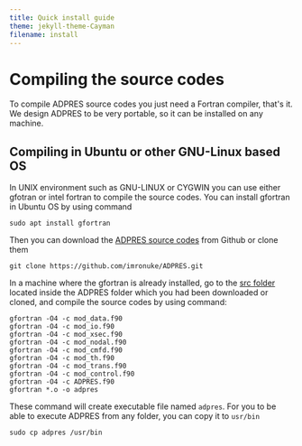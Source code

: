 ```yaml
---
title: Quick install guide
theme: jekyll-theme-Cayman
filename: install
---
```


# Compiling the source codes
To compile ADPRES source codes you just need a Fortran compiler, that's it. We design ADPRES to be very portable, so it can be installed on any machine.

## Compiling in Ubuntu or other GNU-Linux based OS
In UNIX environment such as GNU-LINUX or CYGWIN you can use either gfotran or intel fortran to compile the source codes. You can install gfortran in Ubuntu OS by using command

```
sudo apt install gfortran
```

Then you can download the [ADPRES source codes](https://github.com/imronuke/ADPRES) from Github or clone them

```
git clone https://github.com/imronuke/ADPRES.git
```

In a machine where the gfortran is already installed, go to the [src folder](https://github.com/imronuke/ADPRES/tree/master/src) located inside the ADPRES folder which you had been downloaded or cloned, and compile the source codes by using command:

```
gfortran -O4 -c mod_data.f90
gfortran -O4 -c mod_io.f90
gfortran -O4 -c mod_xsec.f90
gfortran -O4 -c mod_nodal.f90
gfortran -O4 -c mod_cmfd.f90
gfortran -O4 -c mod_th.f90
gfortran -O4 -c mod_trans.f90
gfortran -O4 -c mod_control.f90
gfortran -O4 -c ADPRES.f90
gfortran *.o -o adpres
```

These command will create executable file named `adpres`. For you to be able to execute ADPRES from any folder, you can copy it to `usr/bin`

```
sudo cp adpres /usr/bin
```
